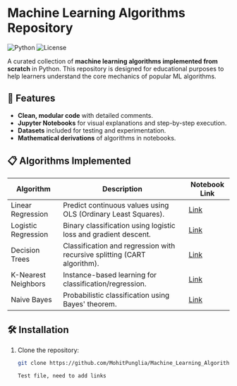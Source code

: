 # Machine Learning Algorithms Repository

![Python](https://img.shields.io/badge/Python-3.8%2B-blue)
![License](https://img.shields.io/badge/License-MIT-green)

A curated collection of **machine learning algorithms implemented from scratch** in Python. This repository is designed for educational purposes to help learners understand the core mechanics of popular ML algorithms.

## 📌 Features
- **Clean, modular code** with detailed comments.
- **Jupyter Notebooks** for visual explanations and step-by-step execution.
- **Datasets** included for testing and experimentation.
- **Mathematical derivations** of algorithms in notebooks.

## 📋 Algorithms Implemented
| Algorithm          | Description                                                                 | Notebook Link               |
|---------------------|-----------------------------------------------------------------------------|-----------------------------|
| Linear Regression   | Predict continuous values using OLS (Ordinary Least Squares).               | [Link](./Linear_Regression) |
| Logistic Regression | Binary classification using logistic loss and gradient descent.             | [Link](./Logistic_Regression)|
| Decision Trees      | Classification and regression with recursive splitting (CART algorithm).    | [Link](./Decision_Trees)    |
| K-Nearest Neighbors | Instance-based learning for classification/regression.                     | [Link](./KNN)               |
| Naive Bayes         | Probabilistic classification using Bayes' theorem.                         | [Link](./Naive_Bayes)       |

## 🛠️ Installation
1. Clone the repository:
   ```bash
   git clone https://github.com/MohitPunglia/Machine_Learning_Algorithms.git

   Test file, need to add links

